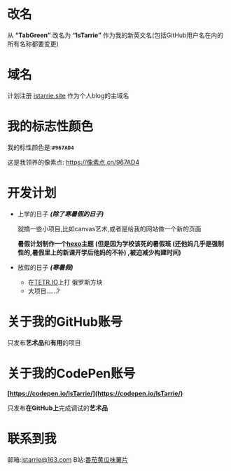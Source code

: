 # 改名
从 **“TabGreen”** 改名为 **“IsTarrie”** 作为我的新英文名(包括GitHub用户名在内的所有名称都要变更)
# 域名
计划注册
[istarrie.site](https://istarrie.site)
作为个人blog的主域名
# 我的标志性颜色

我的标性颜色是:**`#967AD4`**

这是我领养的像素点:
https://像素点.cn/967AD4

# 开发计划
- 上学的日子 ***(除了寒暑假的日子)***

    就搞一些小项目,比如canvas艺术,或者是给我的网站做一个新的页面

    **暑假计划制作一个[hexo](https://hexo.io)主题**
    **(但是因为学校该死的暑假班  (还他妈几乎是强制性的,暑假里上的新课开学后他妈的不补)  ,被迫减少构建时间)**
- 放假的日子 ***(寒暑假)***

    - 在[TETR.IO](https://tetr.io)上打 俄罗斯方块
    - 大项目……?
# 关于我的GitHub账号
只发布**艺术品**和**有用**的项目
# 关于我的CodePen账号
**[https://codepen.io/IsTarrie/](https://codepen.io/IsTarrie/)**

只发布**在GitHub上**完成调试的**艺术品**

# 联系到我
邮箱:[istarrie@163.com](mailto:istarrie@163.com)
B站:[番茄黄瓜味薯片](https://space.bilibili.com/3493280864013042)
